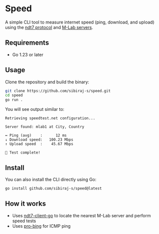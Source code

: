 # Speed

A simple CLI tool to measure internet speed (ping, download, and upload) using the
[ndt7 protocol](https://www.measurementlab.net/tests/ndt/) and [M-Lab servers](https://www.measurementlab.net/).

## Requirements

- Go 1.23 or later

## Usage

Clone the repository and build the binary:

```zsh
git clone https://github.com/sibiraj-s/speed.git
cd speed
go run .
```

You will see output similar to:

```text
Retrieving speedtest.net configuration...

Server found: mlab1 at City, Country

↔ Ping (avg)    :      12 ms
↓ Download speed:   100.23 Mbps
↑ Upload speed  :    45.67 Mbps

🚀 Test complete!
```

## Install

You can also install the CLI directly using Go:

```zsh
go install github.com/sibiraj-s/speed@latest
```

## How it works

- Uses [ndt7-client-go](https://github.com/m-lab/ndt7-client-go) to locate the nearest M-Lab server and perform speed
  tests
- Uses [pro-bing](https://github.com/prometheus-community/pro-bing) for ICMP ping
